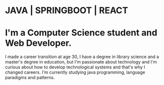 # JAVA | SPRINGBOOT | REACT
# I'm a Computer Science student and Web Developer.

I made a career transition at age 30, I have a degree in library science and a master's degree in education, but I'm passionate about technology and I'm curious about how to develop technological systems and that's why I changed careers.
I'm currently studying java programming, language paradigms and patterns.



